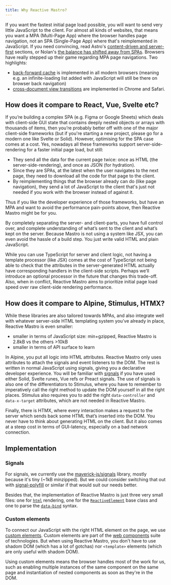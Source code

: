 ```yaml
---
title: Why Reactive Mastro?
---
```


If you want the fastest initial page load possible, you will want to send very little JavaScript to the client. For almost all kinds of websites, that means you want a MPA (Multi-Page App) where the browser handles page navigation, not an SPA (Single-Page App) where that's reimplemented in JavaScript. If you need convincing, read Astro's [content-driven and server-first](https://docs.astro.build/en/concepts/why-astro/#content-driven) sections, or Nolan's [the balance has shifted away from SPAs](https://nolanlawson.com/2022/05/21/the-balance-has-shifted-away-from-spas/). Browsers have really stepped up their game regarding MPA page navigations. Two highlights:

- [back-forward cache](https://web.dev/articles/bfcache) is implemented in all modern browsers (meaning e.g. an infinite-loading list added with JavaScript will still be there on browser back navigation)
- [cross-document view transitions](https://developer.mozilla.org/en-US/docs/Web/API/View_Transitions_API/Using#basic_mpa_view_transition) are implemented in Chrome and Safari.

## How does it compare to React, Vue, Svelte etc?

If you’re building a complex SPA (e.g. Figma or Google Sheets) which deals with client-side GUI state that contains deeply nested objects or arrays with thousands of items, then you’re probably better off with one of the major client-side frameworks (but if you're starting a new project, please go for a modern one like Svelte or Solid). However, optimising for the SPA case comes at a cost. Yes, nowadays all these frameworks support server-side-rendering for a faster initial page load, but still:

- They send all the data for the current page twice: once as HTML (the server-side-rendering), and once as JSON (for hydration).
- Since they are SPAs, at the latest when the user navigates to the next page, they need to download all the code for that page to the client.
- By reimplementing things that the browser already can do (like page navigation), they send a lot of JavaScript to the client that's just not needed if you work with the browser instead of against it.

Thus if you like the developer experience of those frameworks, but have an MPA and want to avoid the performance pain-points above, then Reactive Mastro might be for you.

By completely separating the server- and client-parts, you have full control over, and complete understanding of what’s sent to the client and what’s kept on the server. Because Mastro is not using a system like JSX, you can even avoid the hassle of a build step. You just write valid HTML and plain JavaScript.

While you can use TypeScript for server and client logic, not having a template processor (like JSX) comes at the cost of TypeScript not being able to check that the attributes in the server-generated HTML actually have corresponding handlers in the client-side scripts. Perhaps we’ll introduce an optional processor in the future that changes this trade-off. Also, when in conflict, Reactive Mastro aims to prioritize initial page load speed over raw client-side rendering performance.

## How does it compare to Alpine, Stimulus, HTMX?

While these libraries are also tailored towards MPAs, and also integrate well with whatever server-side HTML templating system you’ve already in place, Reactive Mastro is even smaller:

- smaller in terms of JavaScript size: min+gzipped, Reactive Mastro is 2.8kB vs the others >10kB
- smaller in terms of API surface to learn

In Alpine, you put all logic into HTML attributes. Reactive Mastro only uses attributes to attach the signals and event listeners to the DOM. The rest is written in normal JavaScript using signals, giving you a declarative developer experience. You will be familiar with [signals](https://docs.solidjs.com/concepts/intro-to-reactivity) if you have used either Solid, Svelte runes, Vue refs or Preact signals. The use of signals is also one of the differentiators to Stimulus, where you have to remember to imperatively call the right method to update the DOM yourself in all the right places. Stimulus also requires you to add the right `data-controller` and `data-x-target` attributes, which are not needed in Reactive Mastro.

Finally, there is HTMX, where every interaction makes a request to the server which sends back some HTML that’s inserted into the DOM. You never have to think about generating HTML on the client. But it also comes at a steep cost in terms of GUI-latency, especially on a bad network connection.


## Implementation

### Signals

For signals, we currently use the [maverick-js/signals](https://github.com/maverick-js/signals) library, mostly because it's tiny (~1kB minzipped). But we could consider switching that out with [signal-polyfill](https://github.com/proposal-signals/signal-polyfill) or similar if that would suit our needs better.

Besides that, the implementation of Reactive Mastro is just three very small files: one for [`html`](https://github.com/mastrojs/mastro/blob/main/src/html.ts) rendering, one for the [`ReactiveElement`](https://github.com/mastrojs/mastro/blob/main/src/reactive/reactive.ts) base class and one to parse the [`data-bind`](https://github.com/mastrojs/mastro/blob/main/src/reactive/reactive.util.ts) syntax.

### Custom elements

To connect our JavaScript with the right HTML element on the page, we use [custom elements](https://developer.mozilla.org/en-US/docs/Web/API/Web_components/Using_custom_elements). Custom elements are part of the [web components](https://developer.mozilla.org/en-US/docs/Web/API/Web_components) suite of technologies. But when using Reactive Mastro, you don't have to use shadom DOM (which has a lot of gotchas) nor `<template>` elements (which are only useful with shadom DOM).

Using custom elements means the browser handles most of the work for us, such as enabling multiple instances of the same component on the same page and instantiation of nested components as soon as they're in the DOM.
